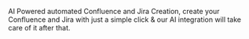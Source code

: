 AI Powered automated Confluence and Jira Creation, create your Confluence and Jira with just a simple click & our AI integration will take care of it after that.

